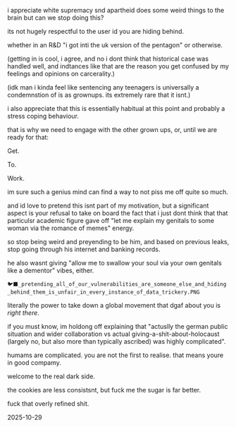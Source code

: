 i appreciate white supremacy snd apartheid does some weird things to the brain but can we stop doing this?  

its not hugely respectful to the user id you are hiding behind.  

whether in an R&D "i got inti the uk version of the pentagon" or otherwise.  

(getting in is cool, i agree, and no i dont think that historical case was handled well, and indtances like that are the reason you get confused by my feelings and opinions on carcerality.)  

(idk man i kinda feel like sentencing any teenagers is universally a condemnstion of is as grownups. its extremely rare that it isnt.)  

i also appreciate that this is essentially habitual at this point and probably a stress coping behaviour.  

that is why we need to engage with the other grown ups, or, until we are ready for that:  

Get.  

To.  

Work.  

im sure such a genius mind can find a way to not piss me off quite so much.  

and id love to pretend this isnt part of my motivation, but a significant aspect is your refusal to take on board the fact that i just dont think that that particulsr academic figure gave off "let me explain my genitals to some woman via the romance of memes" energy.  

so stop being weird and preyending to be him, and based on previous leaks, stop going through his internet and banking records.  

he also wasnt giving "allow me to swallow your soul via your own genitals like a dementor" vibes, either.  

`🐦‍⬛_pretending_all_of_our_vulnerabilities_are_someone_else_and_hiding_behind_them_is_unfair_in_every_instance_of_data_trickery.PNG`

literally the power to take down a global movement that dgaf about you is *right there*.  

if you must know, im holdong off explaining that "actuslly the german public situation and wider collaboration vs actual giving-a-shit-about-holocaust (largely no, but also more than typically ascribed) was highly complicated".  

humams are complicated. you are not the first to realise. that means youre in good compamy.  

welcome to the real dark side.  

the cookies are less consistsnt, but fuck me the sugar is far better.  

fuck that overly refined shit.  

2025-10-29
